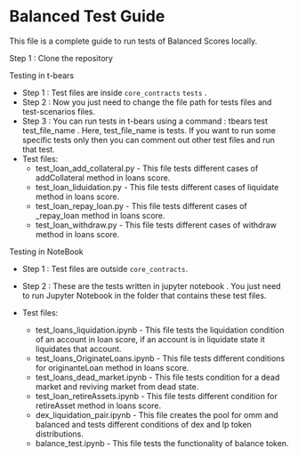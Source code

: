 # Balanced Test Guide

This file is  a complete guide to run tests  of Balanced Scores locally.

Step 1 : Clone the repository

Testing in t-bears
- Step 1 : Test files are inside `core_contracts` `tests` .
- Step 2 : Now you just need to change the file path for tests files and test-scenarios files.
- Step 3 : You can run tests in t-bears using a command : tbears test test_file_name . Here, test_file_name is tests.
    If you want to run some specific tests only then you can comment out other test files and run that test.
- Test files:
    - test_loan_add_collateral.py - This file tests different cases of addCollateral method in loans score.
    - test_loan_liduidation.py - This file tests different cases of liquidate method in loans score.
    - test_loan_repay_loan.py - This file tests different cases of _repay_loan method in loans score.
    - test_loan_withdraw.py - This file tests different cases of withdraw method in loans score.

Testing in NoteBook

- Step 1 : Test files are outside `core_contracts`.
- Step 2 : These are the tests written in jupyter notebook . You just need to run Jupyter Notebook in the folder 
    that contains these test files. 

- Test files:
    - test_loans_liquidation.ipynb - This file tests the liquidation condition of an account in loan score, if an account
        is in liquidate state it liquidates that account.
    - test_loans_OriginateLoans.ipynb - This  file tests different conditions for originanteLoan method in loans score.
    - test_loans_dead_market.ipynb - This file tests condition for a dead market and reviving market from dead state.
    - test_loan_retireAssets.ipynb - This file tests different condition for retireAsset method in loans score.
    - dex_liquidation_pair.ipynb - This file creates the pool for omm and balanced and tests different conditions of dex 
        and lp token distributions.
    - balance_test.ipynb - This file tests the functionality of balance token.
    
      

        